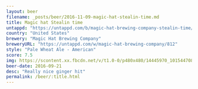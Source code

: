 ```yaml
---
layout: beer
filename: _posts/beer/2016-11-09-magic-hat-stealin-time.md
title: Magic hat Stealin time
untappd: "https://untappd.com/b/magic-hat-brewing-company-stealin-time/971879"
country: "United States"
brewery: "Magic Hat Brewing Company"
breweryURL: "https://untappd.com/w/magic-hat-brewing-company/812"
style: "Pale Wheat Ale - American"
score: 7.5
img: https://scontent.xx.fbcdn.net/v/t1.0-0/p480x480/14445970_10154470815508745_4236605545443642954_n.jpg?oh=da0b3b11f0dcee7988a2fb79c3664dc5&oe=5912BFD3
beer-date: 2016-09-21
desc: "Really nice ginger hit"
permalink: /beer/:title.html
---
```

